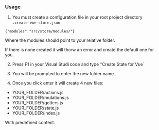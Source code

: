 ### Usage

1. You must create a configuration file in your root project directory `.create-vue-store.json`

```
{"modules":"src/store/modules/"}
```

Where the modules should point to your relative folder.

If there is none created it will thorw an error and create the default one for you.

2. Press F1 in your Visual Studi code and type "Create State for Vue`

3. You will be prompted to enter the new folder name

4. Once you click enter it will create 4 new files:

* YOUR_FOLDER/actions.js
* YOUR_FOLDER/mutations.js
* YOUR_FOLDER/getters.js
* YOUR_FOLDER/state.js
* YOUR_FOLDER/index.js

With predefined content.
